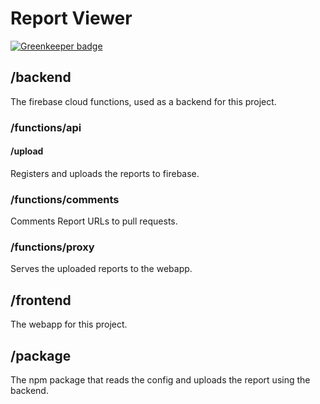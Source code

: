 # Report Viewer

[![Greenkeeper badge](https://badges.greenkeeper.io/adrianjost/report-viewer.svg)](https://greenkeeper.io/)

## /backend

The firebase cloud functions, used as a backend for this project.

### /functions/api

#### /upload

Registers and uploads the reports to firebase.

### /functions/comments

Comments Report URLs to pull requests.

### /functions/proxy

Serves the uploaded reports to the webapp.

## /frontend

The webapp for this project.

## /package

The npm package that reads the config and uploads the report using the backend.
